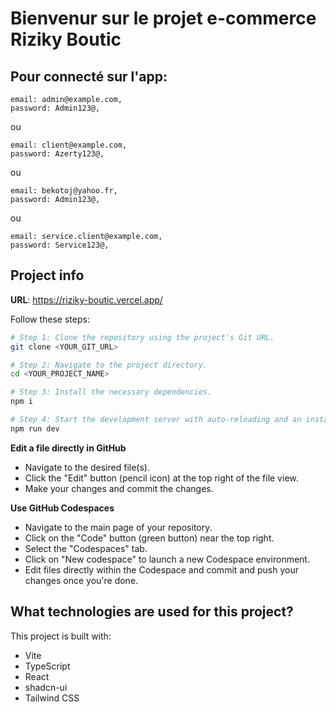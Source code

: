 # Bienvenur sur le projet e-commerce Riziky Boutic

## Pour connecté sur l'app:

    email: admin@example.com,
    password: Admin123@,

   ou 

    email: client@example.com,
    password: Azerty123@,

   ou 

    email: bekotoj@yahoo.fr,
    password: Admin123@,
    
   ou 

    email: service.client@example.com,
    password: Service123@,
  

## Project info

**URL**: https://riziky-boutic.vercel.app/


Follow these steps:

```sh
# Step 1: Clone the repository using the project's Git URL.
git clone <YOUR_GIT_URL>

# Step 2: Navigate to the project directory.
cd <YOUR_PROJECT_NAME>

# Step 3: Install the necessary dependencies.
npm i

# Step 4: Start the development server with auto-reloading and an instant preview.
npm run dev
```

**Edit a file directly in GitHub**

- Navigate to the desired file(s).
- Click the "Edit" button (pencil icon) at the top right of the file view.
- Make your changes and commit the changes.

**Use GitHub Codespaces**

- Navigate to the main page of your repository.
- Click on the "Code" button (green button) near the top right.
- Select the "Codespaces" tab.
- Click on "New codespace" to launch a new Codespace environment.
- Edit files directly within the Codespace and commit and push your changes once you're done.

## What technologies are used for this project?

This project is built with:

- Vite
- TypeScript
- React
- shadcn-ui
- Tailwind CSS

